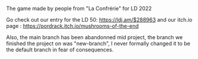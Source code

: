 The game made by people from "La Confrérie" for LD 2022 

Go check out our entry for the LD 50: https://ldj.am/$288963 
and our itch.io page : https://pordrack.itch.io/mushrooms-of-the-end

Also, the main branch has been abandonned mid project, the branch we finished the project on was "new-branch", I never formally changed it to be the default branch in fear of consequences.
